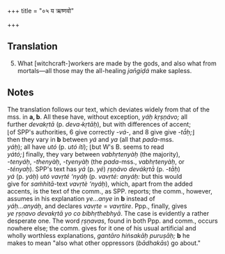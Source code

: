 +++
title = "०५ य ऋष्णवो"

+++
## Translation
5. What \[witchcraft-\]workers are made by the gods, and also what from  
mortals—all those may the all-healing *jan̄giḍá* make sapless.

## Notes
The translation follows our text, which deviates widely from that of the  
mss. in **a, b**. All these have, without exception, *yáḥ kṛṣṇávo;* all  
further *devakṛtā* (p. *deva॰kṛtāḥ*), but with differences of accent;  
⌊of SPP's authorities, 6 give correctly *-vá-*, and 8 give give *-tā́ḥ;*⌋  
then they vary in **b** between *yá* and *ya* (all that *pada*-mss.  
*yáḥ*); all have *utó* (p. *utó íti*); ⌊but W's B. seems to read  
*yátó;*⌋ finally, they vary between *vabhṛtenyàḥ* (the majority),  
*-tenyáḥ*, *-thenyàḥ*, *-tyenyàḥ* (the *pada*-mss., *vabhṛtenyàḥ*, or  
*-tényaḥ*). SPP's text has *yá* (p. *yé*) *ṛṣṇávo devákṛtā* (p. *-tāḥ*)  
*yá* (p. *yáḥ*) *utó vavṛté ‘nyáḥ* (p. *vavṛté: anyáḥ:* but this would  
give for *saṁhitā*-text *vavṛtè ‘nyáḥ*), which, apart from the added  
accents, is the text of the comm., as SPP. reports; the comm., however,  
assumes in his explanation *ye...anye* in **b** instead of  
*yáḥ...anyáḥ*, and declares *vavṛte* = *vavṛtire*. Ppp., finally, gives  
*ye ṛṣṇavo devakṛtā yo co bibhṛthebhyā*. The case is evidently a rather  
desperate one. The word *ṛṣṇavas*, found in both Ppp. and comm., occurs  
nowhere else; the comm. gives for it one of his usual artificial and  
wholly worthless explanations, *gantāro hiṅsakāḥ puruṣāḥ;* **b** he  
makes to mean "also what other oppressors (*bādhakās*) go about."

